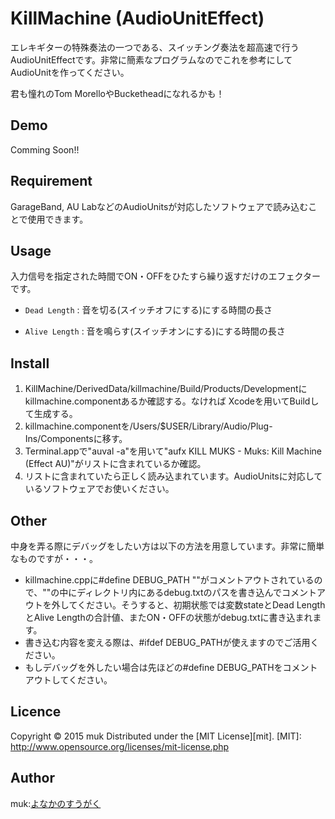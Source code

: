 KillMachine (AudioUnitEffect)
===
エレキギターの特殊奏法の一つである、スイッチング奏法を超高速で行うAudioUnitEffectです。非常に簡素なプログラムなのでこれを参考にしてAudioUnitを作ってください。

君も憧れのTom MorelloやBucketheadになれるかも！

## Demo
Comming Soon!!

## Requirement
GarageBand, AU LabなどのAudioUnitsが対応したソフトウェアで読み込むことで使用できます。

## Usage
入力信号を指定された時間でON・OFFをひたすら繰り返すだけのエフェクターです。
+   `Dead Length` :
    音を切る(スイッチオフにする)にする時間の長さ
 
+   `Alive Length` :
    音を鳴らす(スイッチオンにする)にする時間の長さ

## Install
1. KillMachine/DerivedData/killmachine/Build/Products/Developmentにkillmachine.componentあるか確認する。なければ Xcodeを用いてBuildして生成する。
2. killmachine.componentを/Users/$USER/Library/Audio/Plug-Ins/Componentsに移す。
3. Terminal.appで"auval -a"を用いて"aufx KILL MUKS  -  Muks: Kill Machine (Effect AU)"がリストに含まれているか確認。
4. リストに含まれていたら正しく読み込まれています。AudioUnitsに対応しているソフトウェアでお使いください。

## Other
中身を弄る際にデバッグをしたい方は以下の方法を用意しています。非常に簡単なものですが・・・。

* killmachine.cppに#define DEBUG_PATH ""がコメントアウトされているので、""の中にディレクトリ内にあるdebug.txtのパスを書き込んでコメントアウトを外してください。そうすると、初期状態では変数stateとDead LengthとAlive Lengthの合計値、またON・OFFの状態がdebug.txtに書き込まれます。
* 書き込む内容を変える際は、#ifdef DEBUG_PATHが使えますのでご活用ください。
* もしデバッグを外したい場合は先ほどの#define DEBUG_PATHをコメントアウトしてください。 

## Licence
Copyright &copy; 2015 muk
Distributed under the [MIT License][mit].
[MIT]: http://www.opensource.org/licenses/mit-license.php

## Author
muk:[よなかのすうがく](http://muk99.hateblo.jp/)


